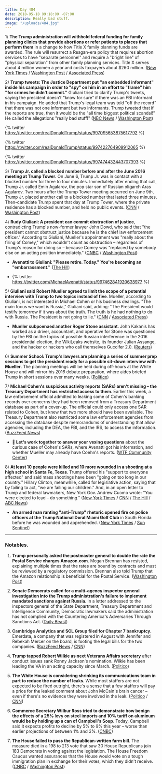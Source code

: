 ```yaml
---
title: Day 484
date: 2018-05-18 09:18:00 -07:00
description: Really bad stuff.
image: "/uploads/484.jpg"
---
```


1/ **The Trump administration will withhold federal funding for family planning clinics that provide abortions or refer patients to places that perform them** in a change to how Title X family planning funds are awarded. The rule will resurrect a Reagan-era policy that requires abortion services to have "separate personnel" and require a "bright line" of "physical separation" from other family planning services. Title X serves about 4 million women a year and costs taxpayers about $260 million. ([New York Times](https://www.nytimes.com/2018/05/17/us/politics/trump-funding-abortion-restrictions.html) / [Washington Post](https://www.washingtonpost.com/news/to-your-health/wp/2018/05/18/planned-parenthood-likely-to-lose-millions-under-trump-administrations-new-title-x-family-planning-rules/) / [Associated Press](https://apnews.com/a777f010d69347468e8b2945ab339348))

2/ **Trump tweets: The Justice Department put "an embedded informant" inside his campaign in order to "spy" on him in an effort to "frame" him "for crimes he didn't commit."** Giuliani tried to clarify Trump's tweets, saying the president doesn't "know for sure" if there was an FBI informant in his campaign. He added that Trump's legal team was told "off the record" that there was not one informant but two informants. Trump tweeted that if the reports are true, then it would be the "all time biggest political scandal!" He called the allegations "really bad stuff!" ([NBC News](https://www.nbcnews.com/politics/donald-trump/trump-claims-justice-dept-put-spy-his-campaign-try-frame-n875301) / [Washington Post](https://www.washingtonpost.com/news/post-politics/wp/2018/05/18/giuliani-trump-doesnt-know-for-sure-that-there-was-an-fbi-informant-in-his-campaign/))

{% twitter https://twitter.com/realDonaldTrump/status/997095653875617792 %}

{% twitter https://twitter.com/realDonaldTrump/status/997422764909912065 %}

{% twitter https://twitter.com/realDonaldTrump/status/997474432443707393 %}

3/ **Trump Jr. called a blocked number before and after the June 2016 meeting at Trump Tower**. On June 6, Trump Jr. was in contact with a blocked number for three to four minutes. Immediately after ending that call, Trump Jr. called Emin Agalarov, the pop star son of Russian oligarch Aras Agalarov. Two hours after the Trump Tower meeting occurred on June 9th, Trump Jr. placed another call to a blocked number that lasted three minutes. Then-candidate Trump spent that day at Trump Tower, where the private residence has a blocked number, and held no public events. ([CNN](https://www.cnn.com/2018/05/17/politics/donald-trump-jr-blocked-number/index.html) / [Washington Post](https://www.washingtonpost.com/news/politics/wp/2018/05/18/did-trump-jr-call-the-blocked-number-or-vice-versa/))

4/ **Rudy Giuliani: A president can commit obstruction of justice**, contradicting Trump's now-former lawyer John Dowd, who said that "the president cannot obstruct justice because he is the chief law enforcement officer." According to Giuliani, Mueller's appointment was "really about the firing of Comey," which wouldn't count as obstruction – regardless of Trump's reason for doing so – because Comey was "replaced by somebody else on an acting position immediately." ([CNBC](https://www.cnbc.com/2018/05/18/giuliani-special-counsel-appointed-because-trump-fired-comey.html) / [Washington Post](https://www.washingtonpost.com/news/the-fix/wp/2018/05/18/rudy-giuliani-makes-a-big-new-concession-a-president-can-obstruct-justice/))

* **Avenatti to Giuliani: "Please retire. Today." You're becoming an "embarrassment."** ([The Hill](http://thehill.com/blogs/blog-briefing-room/388307-avenatti-tells-giuliani-to-retire-youre-becoming-an-embarrassment))

* {% twitter https://twitter.com/MichaelAvenatti/status/997462841920638977 %}

5/ **Giuliani said Robert Mueller agreed to limit the scope of a potential interview with Trump to two topics instead of five**. Mueller, according to Giuliani, is not interested in Michael Cohen or his business dealings. "The main focus we want is Russia," Giuliani said, adding: "The President would testify tomorrow if it was about the truth. The truth is he had nothing to do with Russia. The President is not going to lie." ([CNN](https://www.cnn.com/2018/05/18/politics/rudy-giuliani-mueller-interview-cnntv/index.html) / [Associated Press](https://apnews.com/7ac17a986d3d4c67bfd991464ddc56b4))

* **Mueller subpoenaed another Roger Stone assistant**. John Kakanis has worked as a driver, accountant, and operative for Stone was questioned by the FBI on the topics of possible Russian interference in the 2016 presidential election, the WikiLeaks website, its founder Julian Assange, and the hacker or hackers who call themselves Guccifer 2.0. ([Reuters](https://www.reuters.com/article/us-usa-trump-mueller-subpoena-exclusive/exclusive-special-counsel-subpoenas-another-stone-aide-in-russia-probe-sources-idUSKCN1IJ2MV))

6/ **Summer School: Trump's lawyers are planning a series of summer prep sessions to get the president ready for a possible sit-down interview with Mueller**. The planning meetings will be held during off-hours at the White House and will mirror his 2016 debate preparation, where aides briefed Trump in short sessions over many weeks. ([Politico](https://www.politico.com/story/2018/05/17/donald-trump-robert-mueller-interview-preparation-595701))

7/ **Michael Cohen's suspicious activity reports (SARs) aren't missing – the Treasury Department has restricted access to them**. Earlier this week, a law enforcement official admitted to leaking some of Cohen's banking records over concerns they had been removed from a Treasury Department database as part of a cover-up. The official could only access one SAR related to Cohen, but knew that two more should have been available. The Treasury Department also restricted some law enforcement agencies from accessing the database despite memorandums of understanding that allow agencies, including the DEA, the FBI, and the IRS, to access the information. ([BuzzFeed News](https://www.buzzfeed.com/jasonaleopold/cohen-sars))

* 🤔 **Let's work together to answer your vexing questions** about the curious case of Cohen's SARs, where Avenatti got his information, and whether Mueller may already have Coehn's reports. ([WTF Community Center](https://talk.whatthefuckjusthappenedtoday.com/t/new-your-vexing-questions-5-17-2018/3312))

8/ **At least 10 people were killed and 10 more wounded in a shooting at a high school in Santa Fe, Texas**. Trump offered his "support to everyone affected" and said mass shootings have been "going on too long in our country." Hillary Clinton, meanwhile, called for legislative action, saying that by failing to act, "we are failing our children." And, in an open letter to Trump and federal lawmakers, New York Gov. Andrew Cuomo wrote: "You were elected to lead – do something." ([New York Times](https://www.nytimes.com/2018/05/18/us/school-shooting-santa-fe-texas.html) / [CNN](https://www.cnn.com/2018/05/18/politics/trump-texas-school-shooting/index.html) / [The Hill](http://thehill.com/blogs/blog-briefing-room/news/388353-hillary-clinton-every-day-that-we-fail-to-act-on-gun-violence) / [ABC News](https://abcnews.go.com/Politics/gov-cuomo-open-letter-trump-elected-lead-gun/story?id=55265761))

* **An armed man ranting "anti-Trump" rhetoric opened fire on police officers at the Trump National Doral Miami Golf Club** in South Florida before he was wounded and apprehended. ([New York Times](https://www.nytimes.com/2018/05/18/us/trump-golf-course-shooting.html) / [Sun Sentinel](http://www.sun-sentinel.com/local/miami-dade/fl-reg-trump-national-doral-shooting-20180518-story.html))

---

### Notables.

1. **Trump personally asked the postmaster general to double the rate the Postal Service charges Amazon.com**. Megan Brennan has resisted, explaining multiple times that the rates are bound by contracts and must be reviewed by a regulatory commission. Brennan also told Trump that the Amazon relationship is beneficial for the Postal Service. ([Washington Post](https://www.washingtonpost.com/business/economy/trump-personally-pushed-postmaster-general-to-double-rates-on-amazon-other-firms/2018/05/18/2b6438d2-5931-11e8-858f-12becb4d6067_story.html))

2. **Senate Democrats called for a multi-agency inspector general investigation into the Trump administration's failure to implement mandated sanctions against Russia**. In a letter addressed to the inspectors general of the State Department, Treasury Department and Intelligence Community, Democratic lawmakers said the administration has not complied with the Countering America's Adversaries Through Sanctions Act. ([Daily Beast](https://www.thedailybeast.com/senate-democrats-call-for-multi-agency-probe-into-russia-sanctions-delay))

3. **Cambridge Analytica and SCL Group filed for Chapter 7 bankruptcy**. Emerdata, a company that was registered in August with Jennifer and Rebekah Mercer on the board, is footing the legal bills for the two companies. ([BuzzFeed News](https://www.buzzfeed.com/ryanmac/cambridge-analytica-just-filed-for-us-bankruptcy) / [CNN](https://www.cnn.com/2018/05/18/politics/cambridge-analytica-bankruptcy/index.html))

4. **Trump tapped Robert Wilkie as next Veterans Affairs secretary** after conduct issues sank Ronny Jackson's nomination. Wilkie has been leading the VA in an acting capacity since March. ([Politico](https://www.politico.com/story/2018/05/18/trump-taps-wilkie-as-next-veterans-affairs-secretary-597621))

5. **The White House is considering shrinking its communications team in part to reduce the number of leaks**. While most staffers are not expected to be fired outright, there's a sense that a few staffers will pay a price for the leaked comment about John McCain's brain cancer – even if there's no evidence they were involved in the leak. ([Politico](https://www.politico.com/story/2018/05/17/white-house-leaks-communications-press-office-staff-shakeup-596595) / [CNN](https://www.cnn.com/2018/05/17/politics/white-house-reducing-comms-team/index.html))

6. **Commerce Secretary Wilbur Ross tried to demonstrate how benign the effects of a 25% levy on steel imports and 10% tariff on aluminum would be by holding up a can of Campbell's Soup**. Today, Campbell said it expects profits to decline by 5% to 6% this year – worse than earlier projections of between 1% and 3%. ([CNBC](https://www.cnbc.com/2018/05/18/commerce-secretary-ross-claim-that-tariffs-wouldnt-hurt-campbells-soup-just-blew-up.html))

7. **The House failed to pass the Republican-written farm bill**. The measure died in a 198 to 213 vote that saw 30 House Republicans join 183 Democrats in voting against the legislation. The House Freedom Caucus wanted assurances that the House would vote on a tough immigration plan in exchange for their votes, which they didn't receive. ([CNBC](https://www.cnbc.com/2018/05/18/house-farm-bill-vote-immigration-spat-sinks-legislation.html) / [Washington Post](https://www.washingtonpost.com/news/business/wp/2018/05/18/house-moves-toward-vote-on-farm-bill-with-outcome-uncertain-in-dispute-over-immigration/))

